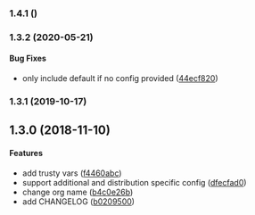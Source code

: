 <a name="1.4.1"></a>
### 1.4.1 ()




<a name="1.3.2"></a>
### 1.3.2 (2020-05-21)


#### Bug Fixes

*   only include default if no config provided ([44ecf820](https://github.com/weareinteractive/ansible-ssh/commit/44ecf820381fa127943069ed71dc6b18068cb7d6))



<a name="1.3.1"></a>
### 1.3.1 (2019-10-17)




<a name="1.3.0"></a>
## 1.3.0 (2018-11-10)


#### Features

*   add trusty vars ([f4460abc](https://github.com/weareinteractive/ansible-ssh/commit/f4460abcb7ef91a81fbd7ed12609559c6c446a8c))
*   support additional and distribution specific config ([dfecfad0](https://github.com/weareinteractive/ansible-ssh/commit/dfecfad0e496d02cf66e3654b088b773aa70e715))
*   change org name ([b4c0e26b](https://github.com/weareinteractive/ansible-ssh/commit/b4c0e26b75d6bdf3e61bed1496ee942ea221f33e))
*   add CHANGELOG ([b0209500](https://github.com/weareinteractive/ansible-ssh/commit/b0209500c23b4ef079cb2edb12096f07a3e67d9e))



